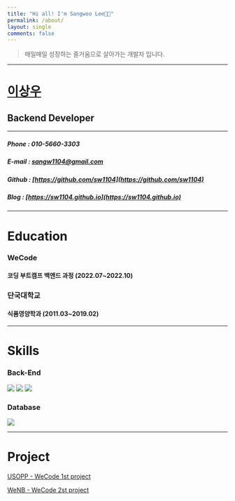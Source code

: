 ```yaml
---
title: "Hi all! I'm Sangwoo Lee👋🏻"
permalink: /about/
layout: single
comments: false
---
```



> 매일매일 성장하는 즐거움으로 살아가는 개발자 입니다.

****
# [이상우](https://sw1104.github.io/why/%EA%B0%9C%EB%B0%9C%EC%9E%90%EA%B0%80%20%EB%90%98%EA%B8%B0%EB%A1%9C%20%ED%95%9C%20%EC%9D%B4%EC%9C%A0/)
## Backend Developer
****
##### Phone : 010-5660-3303
##### E-mail : sangw1104@gmail.com
##### Github : [https://github.com/sw1104](https://github.com/sw1104)
##### Blog : [https://sw1104.github.io](https://sw1104.github.io)
****

# Education

### WeCode
#### 코딩 부트캠프 백엔드 과정 (2022.07~2022.10)


### 단국대학교
#### 식품영양학과 (2011.03~2019.02)

****

# Skills
### Back-End
<img src="https://img.shields.io/badge/JavaScript-FFCA28?style=flat-square&logo=javascript&logoColor=white"/>
<img src="https://img.shields.io/badge/Node.js-008000?style=flat-square&logo=Node.js&logoColor=white"/>
<img src="https://img.shields.io/badge/Express-000080?style=flat-square&logo=Express&logoColor=white"/>

### Database
<img src="https://img.shields.io/badge/ MySQL8.0-6441a5?style=flat-square&logo=MySQL&logoColor=white"/>

****

# Project
[USOPP - WeCode 1st project](https://sw1104.github.io/memoir/%5Bmemoir%5D%20wecode%201st%20project%20%ED%9A%8C%EA%B3%A0%EB%A1%9D/)

[WeNB - WeCode 2st project](https://sw1104.github.io/memoir/%5Bmemoir%5D%20wecode%202%EC%B0%A8%ED%94%84%EB%A1%9C%EC%A0%9D%ED%8A%B8%20&%208%EC%A3%BC%EC%B0%A8%20%ED%9A%8C%EA%B3%A0%EB%A1%9D/)